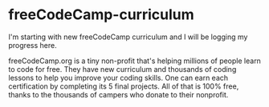 # freeCodeCamp-curriculum
I'm starting with new freeCodeCamp curriculum and I will be logging my progress here.

freeCodeCamp.org is a tiny non-profit that's helping millions of people learn to code for free. They have new curriculum and thousands of coding lessons to help you improve your coding skills. One can earn each certification by completing its 5 final projects. All of that is 100% free, thanks to the thousands of campers who donate to their nonprofit.
